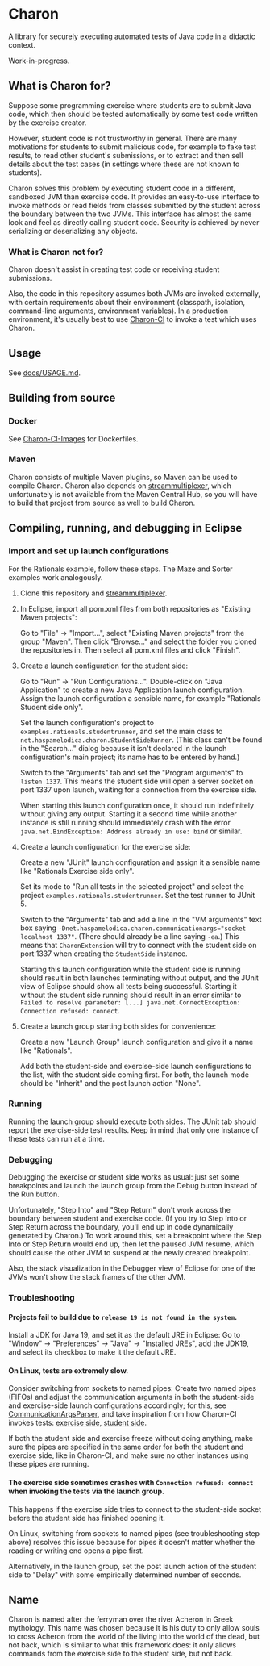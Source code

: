 # Charon

A library for securely executing automated tests of Java code in a didactic context.

Work-in-progress.

## What is Charon for?

Suppose some programming exercise where students are to submit Java code,
which then should be tested automatically by some test code
written by the exercise creator.

However, student code is not trustworthy in general.
There are many motivations for students to submit malicious code,
for example to fake test results, to read other student's submissions,
or to extract and then sell details about the test cases
(in settings where these are not known to students).

Charon solves this problem by executing student code
in a different, sandboxed JVM than exercise code.
It provides an easy-to-use interface
to invoke methods or read fields from classes submitted by the student
across the boundary between the two JVMs.
This interface has almost the same look and feel as directly calling student code.
Security is achieved by never serializing or deserializing any objects.

### What is Charon not for?

Charon doesn't assist in creating test code or receiving student submissions.

Also, the code in this repository assumes both JVMs are invoked externally,
with certain requirements about their environment (classpath, isolation, command-line arguments, environment variables).
In a production environment, it's usually best
to use [Charon-CI](https://github.com/Haspamelodica/Charon-CI) to invoke a test which uses Charon.

## Usage

See [docs/USAGE.md](docs/USAGE.md).

## Building from source

### Docker

See [Charon-CI-Images](https://github.com/Haspamelodica/Charon-CI-Images) for Dockerfiles.

### Maven

Charon consists of multiple Maven plugins, so Maven can be used to compile Charon.
Charon also depends on
[streammultiplexer](https://github.com/Haspamelodica/net.haspamelodica.streammultiplexer),
which unfortunately is not available from the Maven Central Hub,
so you will have to build that project from source as well to build Charon.

## Compiling, running, and debugging in Eclipse

### Import and set up launch configurations

For the Rationals example, follow these steps.
The Maze and Sorter examples work analogously.

1. Clone this repository and
   [streammultiplexer](https://github.com/Haspamelodica/net.haspamelodica.streammultiplexer).

2. In Eclipse, import all pom.xml files from both repositories as "Existing Maven projects":

   Go to "File" -> "Import...", select "Existing Maven projects" from the group "Maven".
   Then click "Browse..." and select the folder you cloned the repositories in.
   Then select all pom.xml files and click "Finish".

3. Create a launch configuration for the student side:

   Go to "Run" -> "Run Configurations...".
   Double-click on "Java Application" to create a new Java Application launch configuration.
   Assign the launch configuration a sensible name, for example "Rationals Student side only".

   Set the launch configuration's project to `examples.rationals.studentrunner`,
   and set the main class to `net.haspamelodica.charon.StudentSideRunner`.
   (This class can't be found in the "Search..." dialog
   because it isn't declared in the launch configuration's main project;
   its name has to be entered by hand.)
   
   Switch to the "Arguments" tab and set the "Program arguments" to `listen 1337`.
   This means the student side will open a server socket on port 1337 upon launch,
   waiting for a connection from the exercise side.

   When starting this launch configuration once,
   it should run indefinitely without giving any output.
   Starting it a second time while another instance is still running
   should immediately crash with the error
   `java.net.BindException: Address already in use: bind` or similar.

4. Create a launch configuration for the exercise side:

   Create a new "JUnit" launch configuration
   and assign it a sensible name like "Rationals Exercise side only".

   Set its mode to "Run all tests in the selected project"
   and select the project `examples.rationals.studentrunner`.
   Set the test runner to JUnit 5.

   Switch to the "Arguments" tab and add a line in the "VM arguments" text box
   saying `-Dnet.haspamelodica.charon.communicationargs="socket localhost 1337"`.
   (There should already be a line saying `-ea`.)
   This means that `CharonExtension` will try to connect with the student side on port 1337
   when creating the `StudentSide` instance.

   Starting this launch configuration while the student side is running
   should result in both launches terminating without output,
   and the JUnit view of Eclipse should show all tests being successful.
   Starting it without the student side running should result in an error similar to
   `Failed to resolve parameter: [...] java.net.ConnectException: Connection refused: connect`.

5. Create a launch group starting both sides for convenience:

   Create a new "Launch Group" launch configuration
   and give it a name like "Rationals".

   Add both the student-side and exercise-side launch configurations to the list,
   with the student side coming first.
   For both, the launch mode should be "Inherit" and the post launch action "None".

### Running

Running the launch group should execute both sides.
The JUnit tab should report the exercise-side test results.
Keep in mind that only one instance of these tests can run at a time.

### Debugging

Debugging the exercise or student side works as usual:
just set some breakpoints
and launch the launch group from the Debug button instead of the Run button.

Unfortunately, "Step Into" and "Step Return" don't work
across the boundary between student and exercise code.
(If you try to Step Into or Step Return across the boundary,
you'll end up in code dynamically generated by Charon.)
To work around this,
set a breakpoint where the Step Into or Step Return would end up,
then let the paused JVM resume,
which should cause the other JVM to suspend at the newly created breakpoint.

Also, the stack visualization in the Debugger view of Eclipse for one of the JVMs
won't show the stack frames of the other JVM.

### Troubleshooting

#### Projects fail to build due to `release 19 is not found in the system`.

Install a JDK for Java 19, and set it as the default JRE in Eclipse:
Go to "Window" -> "Preferences" -> "Java" -> "Installed JREs",
add the JDK19, and select its checkbox to make it the default JRE.

#### On Linux, tests are extremely slow.

Consider switching from sockets to named pipes:
Create two named pipes (FIFOs) and adjust the communication arguments
in both the student-side and exercise-side launch configurations accordingly; for this, see
[CommunicationArgsParser](https://github.com/Haspamelodica/Charon/blob/master/common/src/main/java/net/haspamelodica/charon/utils/communication/CommunicationArgsParser.java#L119-L122),
and take inspiration from how Charon-CI invokes tests:
[exercise side](https://github.com/Haspamelodica/Charon-CI/blob/main/exercise/run_in_docker.sh#L3),
[student side](https://github.com/Haspamelodica/Charon-CI/blob/main/student/pom.xml#L41).

If both the student side and exercise freeze without doing anything,
make sure the pipes are specified in the same order for both the student and exercise side, like in Charon-CI,
and make sure no other instances using these pipes are running.

#### The exercise side sometimes crashes with `Connection refused: connect` when invoking the tests via the launch group.

This happens if the exercise side tries to connect to the student-side socket
before the student side has finished opening it.

On Linux, switching from sockets to named pipes (see troubleshooting step above) resolves this issue
because for pipes it doesn't matter whether the reading or writing end opens a pipe first.

Alternatively, in the launch group, set the post launch action of the student side
to "Delay" with some empirically determined number of seconds.

## Name

Charon is named after the ferryman over the river Acheron in Greek mythology.
This name was chosen because it is his duty to only allow souls to cross Acheron
from the world of the living into the world of the dead, but not back,
which is similar to what this framework does:
it only allows commands from the exercise side to the student side, but not back.
